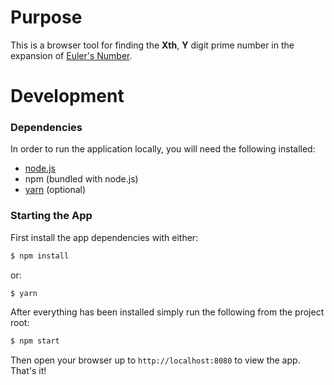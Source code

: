 # Purpose

This is a browser tool for finding the __Xth__, __Y__ digit prime
number in the expansion of
[Euler's Number](https://en.wikipedia.org/wiki/E_(mathematical_constant)).

# Development

### Dependencies

In order to run the application locally, you will need the following
installed:

- [node.js](https://nodejs.org/en/download/)
- npm (bundled with node.js)
- [yarn](https://yarnpkg.com/lang/en/docs/install/) (optional)

### Starting the App

First install the app dependencies with either:

```sh
$ npm install
```

or:

```sh
$ yarn
```
After everything has been installed simply run the following from the
project root:

```sh
$ npm start
```

Then open your browser up to `http://localhost:8080` to view the app. That's it!
